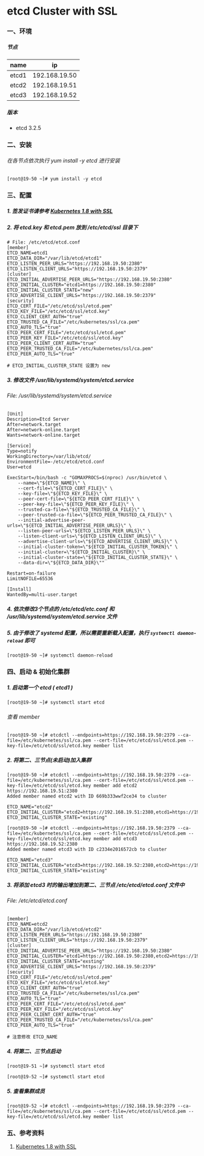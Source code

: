 # etcd Cluster with SSL

### 一、环境

##### 节点

| name      | ip            |
|:---------:|:---------:    |
| etcd1     | 192.168.19.50 |
| etcd2     | 192.168.19.51 |
| etcd3     | 192.168.19.52 |

##### 版本

+   etcd 3.2.5


### 二、安装
###### 在各节点依次执行 yum install -y etcd 进行安装
    [root@19-50 ~]# yum install -y etcd

### 三、配置
##### 1.  签发证书请参考 [Kubernetes 1.8 with SSL](https://github.com/Statemood/documents/blob/master/kubernetes/Kubernetes_1.8_with_SSL.md#二签发客户端证书)

##### 2.  将 etcd.key 和 etcd.pem 放到 /etc/etcd/ssl 目录下
    # File: /etc/etcd/etcd.conf
    [member]
    ETCD_NAME=etcd1
    ETCD_DATA_DIR="/var/lib/etcd/etcd1"
    ETCD_LISTEN_PEER_URLS="https://192.168.19.50:2380"
    ETCD_LISTEN_CLIENT_URLS="https://192.168.19.50:2379"
    [cluster]
    ETCD_INITIAL_ADVERTISE_PEER_URLS="https://192.168.19.50:2380"
    ETCD_INITIAL_CLUSTER="etcd1=https://192.168.19.50:2380"
    ETCD_INITIAL_CLUSTER_STATE="new"
    ETCD_ADVERTISE_CLIENT_URLS="https://192.168.19.50:2379"
    [security]
    ETCD_CERT_FILE="/etc/etcd/ssl/etcd.pem"
    ETCD_KEY_FILE="/etc/etcd/ssl/etcd.key"
    ETCD_CLIENT_CERT_AUTH="true"
    ETCD_TRUSTED_CA_FILE="/etc/kubernetes/ssl/ca.pem"
    ETCD_AUTO_TLS="true"
    ETCD_PEER_CERT_FILE="/etc/etcd/ssl/etcd.pem"
    ETCD_PEER_KEY_FILE="/etc/etcd/ssl/etcd.key"
    ETCD_PEER_CLIENT_CERT_AUTH="true"
    ETCD_PEER_TRUSTED_CA_FILE="/etc/kubernetes/ssl/ca.pem"
    ETCD_PEER_AUTO_TLS="true"

    # ETCD_INITIAL_CLUSTER_STATE 设置为 new

##### 3.  修改文件 /usr/lib/systemd/system/etcd.service
###### File: /usr/lib/systemd/system/etcd.service
    [Unit]
    Description=Etcd Server
    After=network.target
    After=network-online.target
    Wants=network-online.target

    [Service]
    Type=notify
    WorkingDirectory=/var/lib/etcd/
    EnvironmentFile=-/etc/etcd/etcd.conf
    User=etcd

    ExecStart=/bin/bash -c "GOMAXPROCS=$(nproc) /usr/bin/etcd \
        --name=\"${ETCD_NAME}\" \
        --cert-file=\"${ETCD_CERT_FILE}\" \
        --key-file=\"${ETCD_KEY_FILE}\" \
        --peer-cert-file=\"${ETCD_PEER_CERT_FILE}\" \
        --peer-key-file=\"${ETCD_PEER_KEY_FILE}\" \
        --trusted-ca-file=\"${ETCD_TRUSTED_CA_FILE}\" \
        --peer-trusted-ca-file=\"${ETCD_PEER_TRUSTED_CA_FILE}\" \
        --initial-advertise-peer-urls=\"${ETCD_INITIAL_ADVERTISE_PEER_URLS}\" \
        --listen-peer-urls=\"${ETCD_LISTEN_PEER_URLS}\" \
        --listen-client-urls=\"${ETCD_LISTEN_CLIENT_URLS}\" \
        --advertise-client-urls=\"${ETCD_ADVERTISE_CLIENT_URLS}\" \
        --initial-cluster-token=\"${ETCD_INITIAL_CLUSTER_TOKEN}\" \
        --initial-cluster=\"${ETCD_INITIAL_CLUSTER}\" \
        --initial-cluster-state=\"${ETCD_INITIAL_CLUSTER_STATE}\" \
        --data-dir=\"${ETCD_DATA_DIR}\""

    Restart=on-failure
    LimitNOFILE=65536

    [Install]
    WantedBy=multi-user.target

##### 4.  依次修改3个节点的 /etc/etcd/etc.conf 和 /usr/lib/systemd/system/etcd.service 文件

##### 5.  由于修改了 systemd 配置，所以需要重新载入配置，执行 `systemctl daemon-reload` 即可
    [root@19-50 ~]# systemctl daemon-reload

### 四、启动 & 初始化集群
##### 1.  启动第一个 etcd ( *etcd1* )
    [root@19-50 ~]# systemctl start etcd

###### 查看 member
    [root@19-50 ~]# etcdctl --endpoints=https://192.168.19.50:2379 --ca-file=/etc/kubernetes/ssl/ca.pem --cert-file=/etc/etcd/ssl/etcd.pem --key-file=/etc/etcd/ssl/etcd.key member list

##### 2.  将第二、三节点(未启动)加入集群
    [root@19-50 ~]# etcdctl --endpoints=https://192.168.19.50:2379 --ca-file=/etc/kubernetes/ssl/ca.pem --cert-file=/etc/etcd/ssl/etcd.pem --key-file=/etc/etcd/ssl/etcd.key member add etcd2 https://192.168.19.51:2380
    Added member named etcd2 with ID 669b333wwf2ce34 to cluster

    ETCD_NAME="etcd2"
    ETCD_INITIAL_CLUSTER="etcd2=https://192.168.19.51:2380,etcd1=https://192.168.19.50:2380"
    ETCD_INITIAL_CLUSTER_STATE="existing"

    [root@19-50 ~]# etcdctl --endpoints=https://192.168.19.50:2379 --ca-file=/etc/kubernetes/ssl/ca.pem --cert-file=/etc/etcd/ssl/etcd.pem --key-file=/etc/etcd/ssl/etcd.key member add etcd3 https://192.168.19.52:2380
    Added member named etcd3 with ID c2334e2016572cb to cluster

    ETCD_NAME="etcd3"
    ETCD_INITIAL_CLUSTER="etcd3=https://192.168.19.52:2380,etcd2=https://192.168.19.51:2380,etcd1=https://192.168.19.50:2380"
    ETCD_INITIAL_CLUSTER_STATE="existing"

##### 3.  将添加 etcd3 时的输出增加到第二、三节点 /etc/etcd/etcd.conf 文件中
###### File: /etc/etcd/etcd.conf
    [member]
    ETCD_NAME=etcd2
    ETCD_DATA_DIR="/var/lib/etcd/etcd2"
    ETCD_LISTEN_PEER_URLS="https://192.168.19.50:2380"
    ETCD_LISTEN_CLIENT_URLS="https://192.168.19.50:2379"
    [cluster]
    ETCD_INITIAL_ADVERTISE_PEER_URLS="https://192.168.19.50:2380"
    ETCD_INITIAL_CLUSTER="etcd1=https://192.168.19.50:2380,etcd2=https://192.168.19.51:2380,etcd3=https://192.168.19.52:2380"
    ETCD_INITIAL_CLUSTER_STATE="exsting"
    ETCD_ADVERTISE_CLIENT_URLS="https://192.168.19.50:2379"
    [security]
    ETCD_CERT_FILE="/etc/etcd/ssl/etcd.pem"
    ETCD_KEY_FILE="/etc/etcd/ssl/etcd.key"
    ETCD_CLIENT_CERT_AUTH="true"
    ETCD_TRUSTED_CA_FILE="/etc/kubernetes/ssl/ca.pem"
    ETCD_AUTO_TLS="true"
    ETCD_PEER_CERT_FILE="/etc/etcd/ssl/etcd.pem"
    ETCD_PEER_KEY_FILE="/etc/etcd/ssl/etcd.key"
    ETCD_PEER_CLIENT_CERT_AUTH="true"
    ETCD_PEER_TRUSTED_CA_FILE="/etc/kubernetes/ssl/ca.pem"
    ETCD_PEER_AUTO_TLS="true"

    # 注意修改 ETCD_NAME

##### 4.  将第二、三节点启动
    [root@19-51 ~]# systemctl start etcd

    [root@19-52 ~]# systemctl start etcd

##### 5.  查看集群成员
    [root@19-52 ~]# etcdctl --endpoints=https://192.168.19.50:2379 --ca-file=/etc/kubernetes/ssl/ca.pem --cert-file=/etc/etcd/ssl/etcd.pem --key-file=/etc/etcd/ssl/etcd.key member list

### 五、参考资料

1.  [Kubernetes 1.8 with SSL](https://github.com/Statemood/documents/blob/master/kubernetes/Kubernetes_1.8_with_SSL.md)

